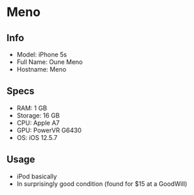# Meno
## Info
- Model: iPhone 5s
- Full Name: Oune Meno
- Hostname: Meno

## Specs
- RAM: 1 GB
- Storage: 16 GB
- CPU: Apple A7
- GPU: PowerVR G6430
- OS: iOS 12.5.7


## Usage
- iPod basically
- In surprisingly good condition (found for $15 at a GoodWill)
